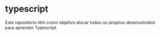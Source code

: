 # typescript
Este repositório têm como objetivo alocar todos os projetos desenvolvidos para aprender Typescript. 
